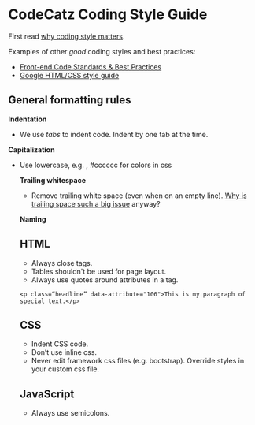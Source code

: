 # CodeCatz Coding Style Guide

First read [why coding style matters](http://www.smashingmagazine.com/2012/10/25/why-coding-style-matters/).

Examples of other _good_ coding styles and best practices:
- [Front-end Code Standards & Best Practices](http://isobar-idev.github.io/code-standards/)
- [Google HTML/CSS style guide](http://google-styleguide.googlecode.com/svn/trunk/htmlcssguide.xml)


## General formatting rules

**Indentation**
- We use _tabs_ to indent code. Indent by one tab at the time.

**Capitalization**
- Use lowercase, e.g. <table>, #cccccc for colors in css

**Trailing whitespace**
- Remove trailing white space (even when on an empty line).
[Why is trailing space such a big issue](http://programmers.stackexchange.com/questions/121555/why-is-trailing-whitespace-a-big-deal) anyway?

**Naming**

## HTML

- Always close tags.
- Tables shouldn't be used for page layout.
- Always use quotes around attributes in a tag.
```
<p class=“headline” data-attribute="106">This is my paragraph of special text.</p>
```

## CSS
- Indent CSS code.
- Don’t use inline css.
- Never edit framework css files (e.g. bootstrap). Override styles in your custom css file.

## JavaScript
 - Always use semicolons.

